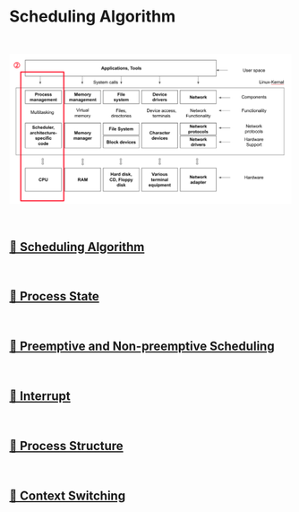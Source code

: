 # Scheduling Algorithm

<br>

![ProcessManagement](image/process_management.png)

<br>

## [🔗 Scheduling Algorithm](3_1_scheduling_algorithm)

<br>

## [🔗 Process State](3_2_process_state)

<br>

## [🔗 Preemptive and Non-preemptive Scheduling](3_3_preemptive_and_non_preemptive_scheduling)

<br>

## [🔗 Interrupt](3_4_interrupt)

<br>

## [🔗 Process Structure](3_5_process_structure)

<br>

## [🔗 Context Switching](3_6_context_switching)

<br>